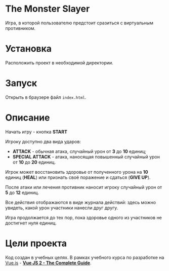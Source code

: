# The Monster Slayer

Игра, в которой пользователю предстоит сразиться с виртуальным противником.

# Установка

Расположить проект в необходимой директории.

# Запуск

Открыть в браузере файл `index.html`.

# Описание

Начать игру - кнопка **START**

Игроку доступно два вида ударов:
- **ATTACK** - обычная атака, случайный урон от **3** до **10** единиц;
- **SPECIAL ATTACK** - атака, наносящая повышенный случайный урон от **10** до **20** единиц.

Игрок может восстановить здоровье от полученного урона на **10** единиц (**HEAL**) или признать своё поражение и сдаться (**GIVE UP**).

После атаки или лечения противник наносит игроку случайный урон от **5** до **12** единиц.

Все действия отображаются в виде журнала действий: здесь можно увидеть, какой урон участники нанесли друг другу.

Игра продолжается до тех пор, пока здоровье одного из участников не достигнет нуля единиц.

# Цели проекта

Код создан в учебных целях. В рамках учебного курса по разработке на [Vue.js](https://vuejs.org/) - **[Vue JS 2 - The Complete Guide](https://www.udemy.com/vuejs-2-the-complete-guide/)**.

